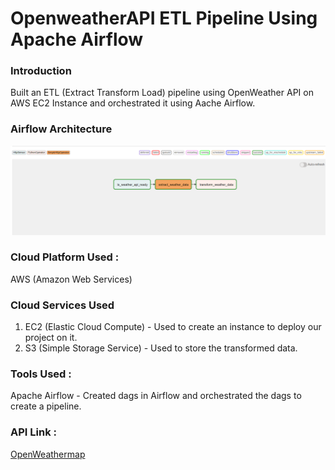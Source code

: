 # OpenweatherAPI ETL Pipeline Using Apache Airflow

### Introduction
Built an ETL (Extract Transform Load) pipeline using OpenWeather API on AWS EC2 Instance and orchestrated it using Aache Airflow.

### Airflow Architecture
![Airflow DAGS](https://github.com/Maaztajmohammed/etl-pipeline-using-airflow/blob/main/Airflow%20ETL%20Pipeline%20Architecture.png)

### Cloud Platform Used : 
AWS (Amazon Web Services)

### Cloud Services Used 
1. EC2 (Elastic Cloud Compute) - Used to create an instance to deploy our project on it.
2. S3 (Simple Storage Service) - Used to store the transformed data.

### Tools Used : 
Apache Airflow - Created dags in Airflow and orchestrated the dags to create a pipeline.


###  API Link : 
[OpenWeathermap](https://openweathermap.org/api)
